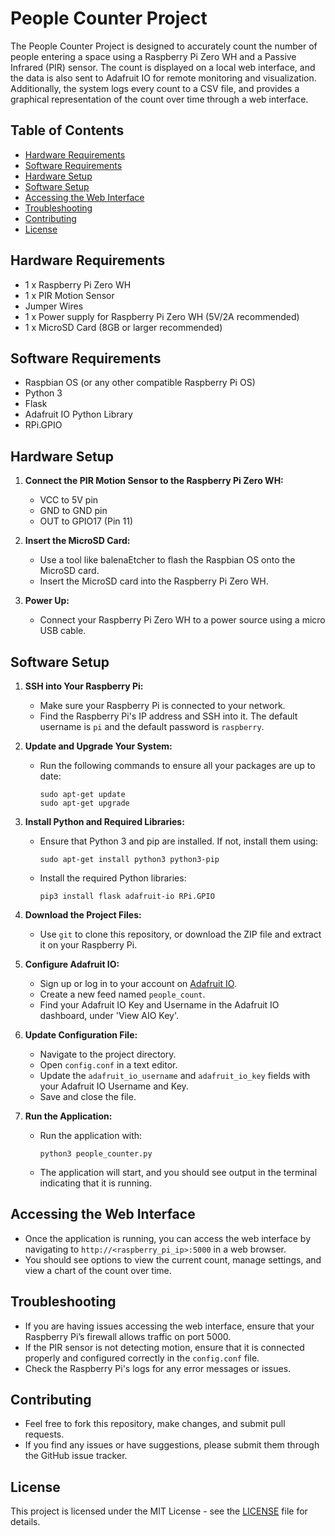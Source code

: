 # People Counter Project

The People Counter Project is designed to accurately count the number of people entering a space using a Raspberry Pi Zero WH and a Passive Infrared (PIR) sensor. The count is displayed on a local web interface, and the data is also sent to Adafruit IO for remote monitoring and visualization. Additionally, the system logs every count to a CSV file, and provides a graphical representation of the count over time through a web interface.

## Table of Contents
- [Hardware Requirements](#hardware-requirements)
- [Software Requirements](#software-requirements)
- [Hardware Setup](#hardware-setup)
- [Software Setup](#software-setup)
- [Accessing the Web Interface](#accessing-the-web-interface)
- [Troubleshooting](#troubleshooting)
- [Contributing](#contributing)
- [License](#license)

## Hardware Requirements

- 1 x Raspberry Pi Zero WH
- 1 x PIR Motion Sensor
- Jumper Wires
- 1 x Power supply for Raspberry Pi Zero WH (5V/2A recommended)
- 1 x MicroSD Card (8GB or larger recommended)

## Software Requirements

- Raspbian OS (or any other compatible Raspberry Pi OS)
- Python 3
- Flask
- Adafruit IO Python Library
- RPi.GPIO

## Hardware Setup

1. **Connect the PIR Motion Sensor to the Raspberry Pi Zero WH:**
   - VCC to 5V pin
   - GND to GND pin
   - OUT to GPIO17 (Pin 11)

2. **Insert the MicroSD Card:**
   - Use a tool like balenaEtcher to flash the Raspbian OS onto the MicroSD card.
   - Insert the MicroSD card into the Raspberry Pi Zero WH.

3. **Power Up:**
   - Connect your Raspberry Pi Zero WH to a power source using a micro USB cable.

## Software Setup

1. **SSH into Your Raspberry Pi:**
   - Make sure your Raspberry Pi is connected to your network.
   - Find the Raspberry Pi's IP address and SSH into it. The default username is `pi` and the default password is `raspberry`.

2. **Update and Upgrade Your System:**
   - Run the following commands to ensure all your packages are up to date:
     ```
     sudo apt-get update
     sudo apt-get upgrade
     ```

3. **Install Python and Required Libraries:**
   - Ensure that Python 3 and pip are installed. If not, install them using:
     ```
     sudo apt-get install python3 python3-pip
     ```
   - Install the required Python libraries:
     ```
     pip3 install flask adafruit-io RPi.GPIO
     ```

4. **Download the Project Files:**
   - Use `git` to clone this repository, or download the ZIP file and extract it on your Raspberry Pi.

5. **Configure Adafruit IO:**
   - Sign up or log in to your account on [Adafruit IO](https://io.adafruit.com/).
   - Create a new feed named `people_count`.
   - Find your Adafruit IO Key and Username in the Adafruit IO dashboard, under 'View AIO Key'.

6. **Update Configuration File:**
   - Navigate to the project directory.
   - Open `config.conf` in a text editor.
   - Update the `adafruit_io_username` and `adafruit_io_key` fields with your Adafruit IO Username and Key.
   - Save and close the file.

7. **Run the Application:**
   - Run the application with:
     ```
     python3 people_counter.py
     ```
   - The application will start, and you should see output in the terminal indicating that it is running.

## Accessing the Web Interface

- Once the application is running, you can access the web interface by navigating to `http://<raspberry_pi_ip>:5000` in a web browser.
- You should see options to view the current count, manage settings, and view a chart of the count over time.

## Troubleshooting

- If you are having issues accessing the web interface, ensure that your Raspberry Pi’s firewall allows traffic on port 5000.
- If the PIR sensor is not detecting motion, ensure that it is connected properly and configured correctly in the `config.conf` file.
- Check the Raspberry Pi's logs for any error messages or issues.

## Contributing

- Feel free to fork this repository, make changes, and submit pull requests.
- If you find any issues or have suggestions, please submit them through the GitHub issue tracker.

## License

This project is licensed under the MIT License - see the [LICENSE](LICENSE) file for details.
